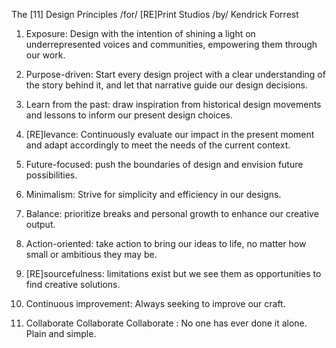 The [11]
Design Principles   /for/ [RE]Print Studios   /by/   Kendrick Forrest


1. Exposure: Design with the intention of shining a light on underrepresented voices and communities, empowering them through our work.

2. Purpose-driven: Start every design project with a clear understanding of the story behind it, and let that narrative guide our design decisions.

3. Learn from the past: draw inspiration from historical design movements and lessons to inform our present design choices.

4. [RE]levance: Continuously evaluate our impact in the present moment and adapt accordingly to meet the needs of the current context.

5. Future-focused: push the boundaries of design and envision future possibilities.

6. Minimalism: Strive for simplicity and efficiency in our designs.

7. Balance: prioritize breaks and personal growth to enhance our creative output.

8. Action-oriented: take action to bring our ideas to life, no matter how small or ambitious they may be.

9. [RE]sourcefulness: limitations exist but we see them as opportunities to find creative solutions.

10. Continuous improvement: Always seeking to improve our craft.

11. Collaborate Collaborate Collaborate : No one has ever done it alone. Plain and simple.